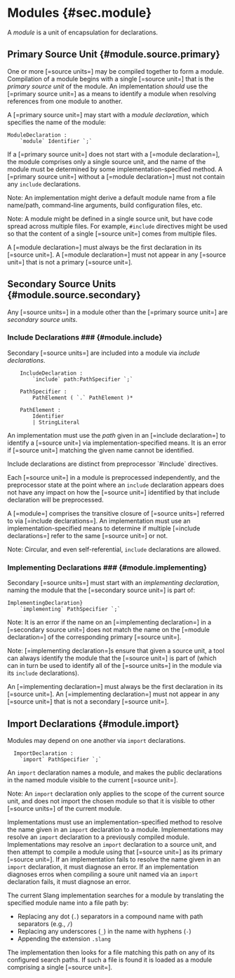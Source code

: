 # Modules {#sec.module}

A <dfn>module</dfn> is a unit of encapsulation for declarations.

## Primary Source Unit {#module.source.primary}

One or more [=source units=] may be compiled together to form a module.
Compilation of a module begins with a single [=source unit=] that is the <dfn>primary source unit</dfn> of the module.
An implementation *should* use the [=primary source unit=] as a means to identify a module when resolving references from one module to another.

A [=primary source unit=] may start with a <dfn>module declaration</dfn>, which specifies the name of the module:

```.syntax
ModuleDeclaration :
    `module` Identifier `;`
```

If a [=primary source unit=] does not start with a [=module declaration=], the module comprises only a single source unit, and the name of the module must be determined by some implementation-specified method.
A [=primary source unit=] without a [=module declaration=] must not contain any `include` declarations.

Note: An implementation might derive a default module name from a file name/path, command-line arguments, build configuration files, etc.

Note: A module might be defined in a single source unit, but have code spread across multiple files.
For example, `#include` directives might be used so that the content of a single [=source unit=] comes from multiple files.

A [=module declaration=] must always be the first declaration in its [=source unit=].
A [=module declaration=] must not appear in any [=source unit=] that is not a primary [=source unit=].

## Secondary Source Units {#module.source.secondary}

Any [=source units=] in a module other than the [=primary source unit=] are <dfn>secondary source units</dfn>.

### Include Declarations ### {#module.include}

Secondary [=source units=] are included into a module via <dfn>include declarations</dfn>.

```.syntax
    IncludeDeclaration :
        `include` path:PathSpecifier `;`

    PathSpecifier :
        PathElement ( `.` PathElement )*

    PathElement :
        Identifier
        | StringLiteral
```

An implementation must use the _path_ given in an [=include declaration=] to identify a [=source unit=] via implementation-specified means.
It is an error if [=source unit=] matching the given name cannot be identified.

<div class=note>
Include declarations are distinct from preprocessor `#include` directives.

Each [=source unit=] in a module is preprocessed independently, and the preprocessor state at the point where an `include` declaration appears does not have any impact on how the [=source unit=] identified by that include declaration will be preprocessed.
</div>

A [=module=] comprises the transitive closure of [=source units=] referred to via [=include declarations=].
An implementation must use an implementation-specified means to determine if multiple [=include declarations=] refer to the same [=source unit=] or not.

Note: Circular, and even self-referential, `include` declarations are allowed.

### Implementing Declarations ### {#module.implementing}

Secondary [=source units=] must start with an <dfn>implementing declaration</dfn>, naming the module that the [=secondary source unit=] is part of:

```.syntax
ImplementingDeclaration}
    `implementing` PathSpecifier `;`
```

Note: It is an error if the name on an [=implementing declaration=] in a [=secondary source unit=] does not match the name on the [=module declaration=] of the corresponding primary [=source unit=].

Note: [=implementing declaration=]s ensure that given a source unit, a tool can always identify the module that the [=source unit=] is part of (which can in turn be used to identify all of the [=source units=] in the module via its `include` declarations).

An [=implementing declaration=] must always be the first declaration in its [=source unit=].
An [=implementing declaration=] must not appear in any [=source unit=] that is not a secondary [=source unit=].


## Import Declarations {#module.import}

Modules may depend on one another via `import` declarations.

```.syntax
  ImportDeclaration :
    `import` PathSpecifier `;`
```

An `import` declaration names a module, and makes the public declarations in the named module visible to the current [=source unit=].

Note: An `import` declaration only applies to the scope of the current source unit, and does not import the chosen module so that it is visible to other [=source units=] of the current module.

Implementations must use an implementation-specified method to resolve the name given in an `import` declaration to a module.
Implementations may resolve an `import` declaration to a previously compiled module.
Implementations may resolve an `import` declaration to a source unit, and then attempt to compile a module using that [=source unit=] as its primary [=source unit=].
If an implementation fails to resolve the name given in an `import` declaration, it must diagnose an error.
If an implementation diagnoses erros when compiling a soure unit named via an `import` declaration fails, it must diagnose an error.

<div class=note>
The current Slang implementation searches for a module by translating the specified module name into a file path by:

* Replacing any dot (`.`) separators in a compound name with path separators (e.g., `/`)
* Replacing any underscores (`_`) in the name with hyphens (`-`)
* Appending the extension `.slang`

The implementation then looks for a file matching this path on any of its configured search paths.
If such a file is found it is loaded as a module comprising a single [=source unit=].
</div>




























